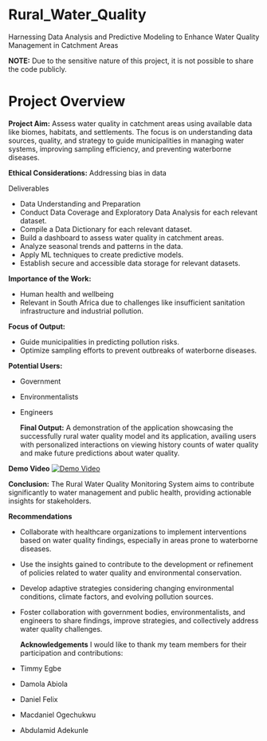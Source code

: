 # Rural_Water_Quality
Harnessing Data Analysis and Predictive Modeling to Enhance Water Quality Management in Catchment Areas

**NOTE:** Due to the sensitive nature of this project, it is not possible to share the code publicly.

# Project Overview
**Project Aim:**
Assess water quality in catchment areas using available data like biomes, habitats, and settlements. The focus is on understanding data sources, quality, and strategy to guide municipalities in managing water systems, improving sampling efficiency, and preventing waterborne diseases.

**Ethical Considerations:**
Addressing bias in data

Deliverables
- Data Understanding and Preparation
- Conduct Data Coverage and Exploratory Data Analysis for each relevant dataset.
- Compile a Data Dictionary for each relevant dataset.
- Build a dashboard to assess water quality in catchment areas.
- Analyze seasonal trends and patterns in the data.
- Apply ML techniques to create predictive models.
- Establish secure and accessible data storage for relevant datasets.

**Importance of the Work:**
- Human health and wellbeing
- Relevant in South Africa due to challenges like insufficient sanitation infrastructure and industrial pollution.

**Focus of Output:**
- Guide municipalities in predicting pollution risks.
- Optimize sampling efforts to prevent outbreaks of waterborne diseases.

**Potential Users:**
- Government
- Environmentalists
- Engineers

  **Final Output:**
A demonstration of the application showcasing the successfully rural water quality model and its application, availing users with personalized interactions on viewing history counts of water quality and make future predictions about water quality.

**Demo Video**
[![Demo Video](https://img.youtube.com/vi/aiPUkykGpmY/0.jpg)](https://youtu.be/aiPUkykGpmY)

**Conclusion:**
The Rural Water Quality Monitoring System aims to contribute significantly to water management and public health, providing actionable insights for stakeholders.

**Recommendations**
- Collaborate with healthcare organizations to implement interventions based on water quality findings, especially in areas prone to waterborne diseases.
- Use the insights gained to contribute to the development or refinement of policies related to water quality and environmental conservation.
- Develop adaptive strategies considering changing environmental conditions, climate factors, and evolving pollution sources.
- Foster collaboration with government bodies, environmentalists, and engineers to share findings, improve strategies, and collectively address water quality challenges.

  **Acknowledgements**
I would like to thank my team members for their participation and contributions:
- Timmy Egbe
- Damola Abiola
- Daniel Felix
- Macdaniel Ogechukwu
- Abdulamid Adekunle

